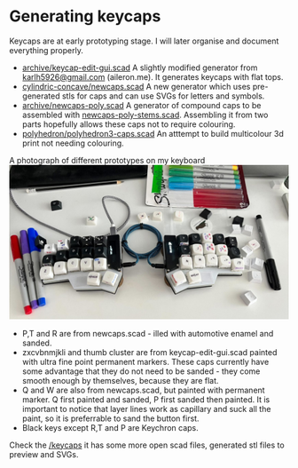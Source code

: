 # Generating keycaps

Keycaps are at early prototyping stage. I will later organise and document everything properly.

*  [archive/keycap-edit-gui.scad](archive/keycap-edit-gui.scad) A slightly modified generator from  karlh5926@gmail.com (aileron.me). It generates keycaps with flat tops.
*  [cylindric-concave/newcaps.scad](cylindric-concave/newcaps.scad) A new generator which uses pre-generated stls for caps and can use SVGs for letters and symbols.
*  [archive/newcaps-poly.scad](archive/newcaps-poly.scad) A generator of compound caps to be assembled with [newcaps-poly-stems.scad](newcaps-poly-stems.scad). Assembling it from two parts hopefully allows these caps not to require colouring.
*  [polyhedron/polyhedron3-caps.scad](polyhedron/polyhedron3-caps.scad) An atttempt to build multicolour 3d print not needing colouring.

A photograph of different prototypes on my keyboard
![Keyboard](keyboard-with-prototype-keycaps.jpg)

* P,T and R are from newcaps.scad - illed with automotive enamel and sanded.
* zxcvbnmjkli and thumb cluster are from keycap-edit-gui.scad painted with ultra fine point permanent markers. These caps currently have some advantage that they do not need to be sanded - they come smooth enough by themselves, because they are flat.
* Q and W are also from newcaps.scad, but painted with permanent marker. Q first painted and sanded, P first sanded then painted. It is important to notice that layer lines work as capillary and suck all the paint, so it is preferrable to sand the button first.
* Black keys except R,T and P are Keychron caps.

Check the [/keycaps](/keycaps) it has some more open scad files, generated stl files to preview and SVGs.
